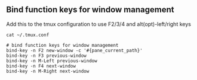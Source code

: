 ## Bind function keys for window management

Add this to the tmux configuration to use F2/3/4 and alt(opt)-left/right keys

`cat ~/.tmux.conf`

```
# bind function keys for window management
bind-key -n F2 new-window -c '#{pane_current_path}'
bind-key -n F3 previous-window
bind-key -n M-Left previous-window
bind-key -n F4 next-window
bind-key -n M-Right next-window
```
